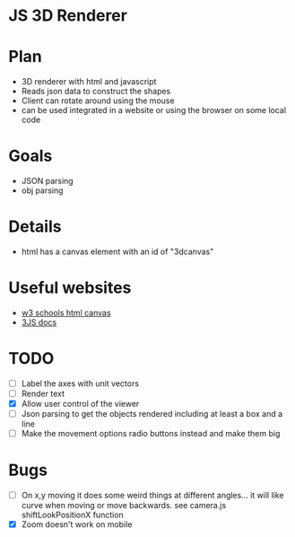 # JS 3D Renderer

# Plan
- 3D renderer with html and javascript
- Reads json data to construct the shapes
- Client can rotate around using the mouse 
- can be used integrated in a website or using the browser on some local code

# Goals
- JSON parsing
- obj parsing 

# Details
- html has a canvas element with an id of "3dcanvas"

# Useful websites
- [w3 schools html canvas](https://www.w3schools.com/html/html5_canvas.asp)
- [3JS docs](https://threejs.org/docs/index.html#manual/en/introduction/Creating-a-scene)

# TODO
- [ ] Label the axes with unit vectors
- [ ] Render text
- [x] Allow user control of the viewer
- [ ] Json parsing to get the objects rendered including at least a box and a line
- [ ] Make the movement options radio buttons instead and make them big

# Bugs
- [ ] On x,y moving it does some weird things at different angles... it will like curve when moving or move backwards. see camera.js shiftLookPositionX function
- [x] Zoom doesn't work on mobile